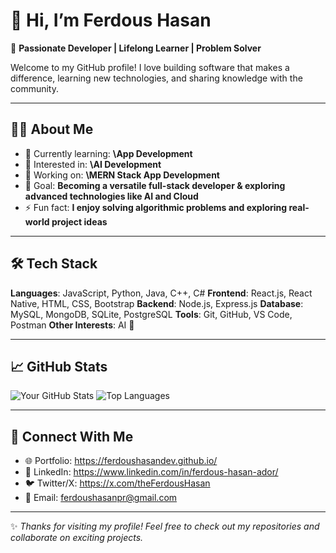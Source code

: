 # 👋 Hi, I’m Ferdous Hasan

🚀 **Passionate Developer | Lifelong Learner | Problem Solver**

Welcome to my GitHub profile!
I love building software that makes a difference, learning new technologies, and sharing knowledge with the community.

---

## 🧑‍💻 About Me

* 🌱 Currently learning: **\App Development**
* 💼 Interested in: **\AI Development**
* 🔭 Working on: **\MERN Stack App Development**
* 🎯 Goal: **Becoming a versatile full-stack developer & exploring advanced technologies like AI and Cloud**
* ⚡ Fun fact: **I enjoy solving algorithmic problems and exploring real-world project ideas**

---

## 🛠️ Tech Stack

**Languages**: JavaScript, Python, Java, C++, C#
**Frontend**: React.js, React Native, HTML, CSS, Bootstrap
**Backend**: Node.js, Express.js
**Database**: MySQL, MongoDB, SQLite, PostgreSQL
**Tools**: Git, GitHub, VS Code, Postman
**Other Interests**: AI 🤖

---

## 📈 GitHub Stats

![Your GitHub Stats](https://github-readme-stats.vercel.app/api?username=YourUsername\&show_icons=true\&theme=radical)
![Top Languages](https://github-readme-stats.vercel.app/api/top-langs/?username=YourUsername\&layout=compact\&theme=radical)

---

## 🤝 Connect With Me

* 🌐 Portfolio: https://ferdoushasandev.github.io/
* 💼 LinkedIn: https://www.linkedin.com/in/ferdous-hasan-ador/
* 🐦 Twitter/X: https://x.com/theFerdousHasan
* 📧 Email: ferdoushasanpr@gmail.com

---

✨ *Thanks for visiting my profile! Feel free to check out my repositories and collaborate on exciting projects.*

